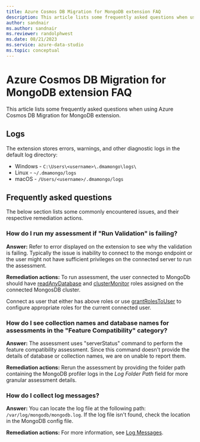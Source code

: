 ```yaml
---
title: Azure Cosmos DB Migration for MongoDB extension FAQ
description: This article lists some frequently asked questions when using Azure Cosmos DB Migration for MongoDB extension.
author: sandnair
ms.author: sandnair
ms.reviewer: randolphwest
ms.date: 08/21/2023
ms.service: azure-data-studio
ms.topic: conceptual
---
```

# Azure Cosmos DB Migration for MongoDB extension FAQ

This article lists some frequently asked questions when using Azure Cosmos DB Migration for MongoDB extension.

## Logs

The extension stores errors, warnings, and other diagnostic logs in the default log directory:

- Windows - `C:\Users\<username>\.dmamongo\logs\`
- Linux - `~/.dmamongo/logs`
- macOS - `/Users/<username>/.dmamongo/logs`

## Frequently asked questions

The below section lists some commonly encountered issues, and their respective remediation actions.

### How do I run my assessment if "Run Validation" is failing?

**Answer:** Refer to error displayed on the extension to see why the validation is failing. Typically the issue is inability to connect to the mongo endpoint or the user might not have sufficient privileges on the connected server to run the assessment.

**Remediation actions:** To run assessment, the user connected to MongoDb should have [readAnyDatabase](https://www.mongodb.com/docs/manual/reference/built-in-roles/#mongodb-authrole-readAnyDatabase) and [clusterMonitor](https://www.mongodb.com/docs/manual/reference/built-in-roles/#mongodb-authrole-clusterMonitor) roles assigned on the connected MongosDB cluster.

Connect as user that either has above roles or use [grantRolesToUser](https://www.mongodb.com/docs/manual/reference/method/db.grantRolesToUser/) to configure appropriate roles for the current connected user.

### How do I see collection names and database names for assessments in the "Feature Compatibility" category?

**Answer:** The assessment uses "serverStatus" command to perform the feature compatibility assessment. Since this command doesn't provide the details of database or collection names, we are on unable to report them.

**Remediation actions:** Rerun the assessment by providing the folder path containing the MongoDB profiler logs in the *Log Folder Path* field for more granular assessment details.

### How do I collect log messages?

**Answer:** You can locate the log file at the following path: `/var/log/mongodb/mongodb.log`. If the log file isn't found, check the location in the MongoDB config file.

**Remediation actions:** For more information, see [Log Messages](https://www.mongodb.com/docs/manual/reference/log-messages/).
